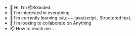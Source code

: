 - 👋 Hi, I’m @Bl3inded
- 👀 I’m interested in everything 
- 🌱 I’m currently learning c#,c++,java/script , Structured text, 
- 💞️ I’m looking to collaborate on Anything
- 📫 How to reach me ...

<!---
Bl3inded/Bl3inded is a ✨ special ✨ repository because its `README.md` (this file) appears on your GitHub profile.
You can click the Preview link to take a look at your changes.
--->
